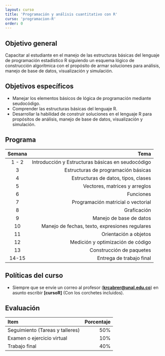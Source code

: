 ```yaml
---
layout: curso
title: 'Programación y análisis cuantitativo con R'
curso: 'programacion-R'
order: 0
---
```


## Objetivo general

   Capacitar al estudiante en el manejo de las estructuras básicas del lenguaje de programación estadístico R siguiendo un esquema lógico de construcción algorítmica con el propósito de armar soluciones para análisis, manejo de base de datos, visualización y simulación.

## Objetivos específicos

  - Manejar los elementos básicos de lógica de programación mediante  seudocódigo.    
  - Comprender las estructuras básicas del lenguaje R.
  - Desarrollar la habilidad de construir soluciones en el lenguaje R
    para propósitos de análisis, manejo de base de datos, visualización y simulación.

## Programa

   | Semana | Tema |
   |:-------:|------:|
   | 1 - 2 | Introducción y Estructuras básicas en seudocódigo|
   | 3   | Estructuras de programación básicas|
   | 4   | Estructuras de datos, tipos, clases|
   | 5   | Vectores, matrices y arreglos|
   | 6   | Funciones           |
   | 7   | Programación matricial o vectorial|
   | 8   | Graficación |
   | 9   | Manejo de base de datos |
   | 10    | Manejo de fechas, texto, expresiones regulares|
   | 11    | Orientación a objetos|
   | 12    | Medición y optimización de código |
   | 13    | Construcción de paquetes|
   | 14-15 | Entrega de trabajo final|

## Políticas del curso

  - Siempre que se envíe un correo al profesor (**krcabrer@unal.edu.co**)
    en asunto escribir **[cursoR]** (Con los corchetes incluidos).

<!---
## Políticas del curso

   - Todo trabajo, taller o tarea se envía al correo: **krcabrer@unal.edu.co**.
   - Siempre en asunto escribir **[cursoR]** (Con los corchetes incluidos).
   - Se permitirá hasta 3 entregas tarde después de 24 horas de pasada la fecha
     límite de entrega. ¡Cualquier tarea, taller o trabajo que se entrega
     más allá de las 24 horas o si se han agotado las tres entregas tardes
     **NO** será tenida encuenta y se toma como no entregada.
   - El la fecha de entrega se indica la hora de Colombia antes de la cual
     se considera entregada a tiempo, y a partir de la cual se toman las 24:00 horas
     de gracias para una entrega tarde.
   - Las 24 horas se toman como hábiles. Así, si la tarea a tiempo es antes de
     las 23:59 horas de un viernes, el plazo para la entrega tarde será el
     siguiente lunes a las 23:59 horas.  
--->     

## Evaluación

  | Item | Porcentaje |
  |:-----|-----------:|
  | Seguimiento (Tareas y talleres) | 50% |
  | Examen o ejercicio virtual | 10% |
  | Trabajo final | 40% |
